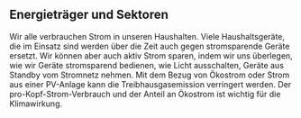 ## Energieträger und Sektoren

Wir alle verbrauchen Strom in unseren Haushalten. Viele Haushaltsgeräte, die im Einsatz sind werden über die Zeit auch gegen stromsparende Geräte ersetzt. Wir können aber auch aktiv Strom sparen, indem wir uns überlegen, wie wir Geräte stromsparend bedienen, wie Licht ausschalten, Geräte aus Standby vom Stromnetz nehmen. Mit dem Bezug von Ökostrom oder Strom aus einer PV-Anlage kann die Treibhausgasemission verringert werden. Der pro-Kopf-Strom-Verbrauch und der Anteil an Ökostrom ist wichtig für die Klimawirkung.

